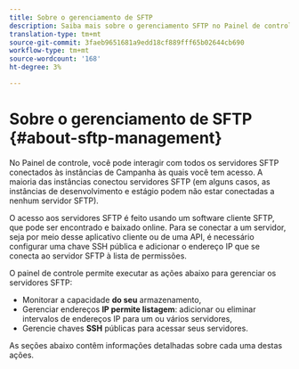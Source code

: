 ```yaml
---
title: Sobre o gerenciamento de SFTP
description: Saiba mais sobre o gerenciamento SFTP no Painel de controle
translation-type: tm+mt
source-git-commit: 3faeb9651681a9edd18cf889fff65b02644cb690
workflow-type: tm+mt
source-wordcount: '168'
ht-degree: 3%

---
```



# Sobre o gerenciamento de SFTP {#about-sftp-management}

No Painel de controle, você pode interagir com todos os servidores SFTP conectados às instâncias de Campanha às quais você tem acesso. A maioria das instâncias conectou servidores SFTP (em alguns casos, as instâncias de desenvolvimento e estágio podem não estar conectadas a nenhum servidor SFTP).

O acesso aos servidores SFTP é feito usando um software cliente SFTP, que pode ser encontrado e baixado online. Para se conectar a um servidor, seja por meio desse aplicativo cliente ou de uma API, é necessário configurar uma chave SSH pública e adicionar o endereço IP que se conecta ao servidor SFTP à lista de permissões.

O painel de controle permite executar as ações abaixo para gerenciar os servidores SFTP:

* Monitorar a capacidade **do seu** armazenamento,
* Gerenciar endereços **IP permite listagem**: adicionar ou eliminar intervalos de endereços IP para um ou vários servidores,
* Gerencie chaves **SSH** públicas para acessar seus servidores.

As seções abaixo contêm informações detalhadas sobre cada uma destas ações.

